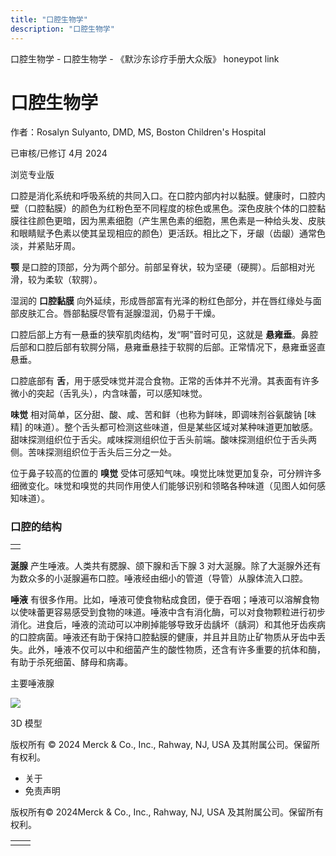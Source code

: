 ```yaml
---
title: "口腔生物学"
description: "口腔生物学"
---
```


﻿口腔生物学 \- 口腔生物学 \- 《默沙东诊疗手册大众版》 honeypot link

# 口腔生物学

作者：Rosalyn Sulyanto, DMD, MS, Boston Children's Hospital

已审核/已修订 4月 2024

浏览专业版

口腔是消化系统和呼吸系统的共同入口。在口腔内部内衬以黏膜。健康时，口腔内壁（口腔黏膜）的颜色为红粉色至不同程度的棕色或黑色。深色皮肤个体的口腔黏膜往往颜色更暗，因为黑素细胞（产生黑色素的细胞，黑色素是一种给头发、皮肤和眼睛赋予色素以使其呈现相应的颜色）更活跃。相比之下，牙龈（齿龈）通常色淡，并紧贴牙周。

**颚** 是口腔的顶部，分为两个部分。前部呈脊状，较为坚硬（硬腭）。后部相对光滑，较为柔软（软腭）。

湿润的 **口腔黏膜** 向外延续，形成唇部富有光泽的粉红色部分，并在唇红缘处与面部皮肤汇合。唇部黏膜尽管有涎腺湿润，仍易于干燥。

口腔后部上方有一悬垂的狭窄肌肉结构，发“啊”音时可见，这就是 **悬雍垂**。鼻腔后部和口腔后部有软腭分隔，悬雍垂悬挂于软腭的后部。正常情况下，悬雍垂竖直悬垂。

口腔底部有 **舌**，用于感受味觉并混合食物。正常的舌体并不光滑。其表面有许多微小的突起（舌乳头），内含味蕾，可以感知味觉。

**味觉** 相对简单，区分甜、酸、咸、苦和鲜（也称为鲜味，即调味剂谷氨酸钠 \[味精\] 的味道）。整个舌头都可检测这些味道，但是某些区域对某种味道更加敏感。甜味探测组织位于舌尖。咸味探测组织位于舌头前端。酸味探测组织位于舌头两侧。苦味探测组织位于舌头后三分之一处。

位于鼻子较高的位置的 **嗅觉** 受体可感知气味。嗅觉比味觉更加复杂，可分辨许多细微变化。味觉和嗅觉的共同作用使人们能够识别和领略各种味道（见图人如何感知味道）。

### 口腔的结构

|     |
| --- |
|  |

**涎腺** 产生唾液。人类共有腮腺、颌下腺和舌下腺 3 对大涎腺。除了大涎腺外还有为数众多的小涎腺遍布口腔。唾液经由细小的管道（导管）从腺体流入口腔。

**唾液** 有很多作用。比如，唾液可使食物粘成食团，便于吞咽；唾液可以溶解食物以使味蕾更容易感受到食物的味道。唾液中含有消化酶，可以对食物颗粒进行初步消化。进食后，唾液的流动可以冲刷掉能够导致牙齿龋坏（龋洞）和其他牙齿疾病的口腔病菌。唾液还有助于保持口腔黏膜的健康，并且并且防止矿物质从牙齿中丢失。此外，唾液不仅可以中和细菌产生的酸性物质，还含有许多重要的抗体和酶，有助于杀死细菌、酵母和病毒。

主要唾液腺

![](https://edge.sitecorecloud.io/mmanual-ssq1ci05/media/home/images/b/i/o/biodigital-major-salivary-gland-pairs-cv-sized_zh.jpeg?thn=0&sc_lang=zh&mw=500)

3D 模型



版权所有 © 2024
Merck & Co., Inc., Rahway, NJ, USA 及其附属公司。保留所有权利。

- 关于
- 免责声明

版权所有© 2024Merck & Co., Inc., Rahway, NJ, USA 及其附属公司。保留所有权利。

|     |     |
| --- | --- |
|  |  |